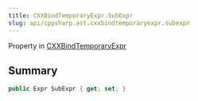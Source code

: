```yaml
---
title: CXXBindTemporaryExpr.SubExpr
slug: api/cppsharp.ast.cxxbindtemporaryexpr.subexpr
---
```

Property in [CXXBindTemporaryExpr](/api/cppsharp/ast/cxxbindtemporaryexpr)

## Summary



```csharp
public Expr SubExpr { get; set; }
```

